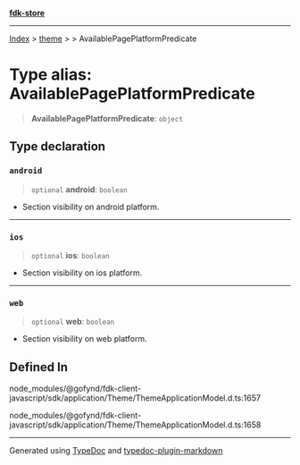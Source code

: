 [**fdk-store**](../../../README.md)
***

[Index](../../../API.md) > [theme](../../README.md) > [<internal>](../README.md) > AvailablePagePlatformPredicate

# Type alias: AvailablePagePlatformPredicate

> **AvailablePagePlatformPredicate**: `object`

## Type declaration

### `android`

> `optional` **android**: `boolean`

- Section visibility on android platform.

***

### `ios`

> `optional` **ios**: `boolean`

- Section visibility on ios platform.

***

### `web`

> `optional` **web**: `boolean`

- Section visibility on web platform.

## Defined In

node\_modules/@gofynd/fdk-client-javascript/sdk/application/Theme/ThemeApplicationModel.d.ts:1657

node\_modules/@gofynd/fdk-client-javascript/sdk/application/Theme/ThemeApplicationModel.d.ts:1658

***
Generated using [TypeDoc](https://typedoc.org/) and [typedoc-plugin-markdown](https://www.npmjs.com/package/typedoc-plugin-markdown)
